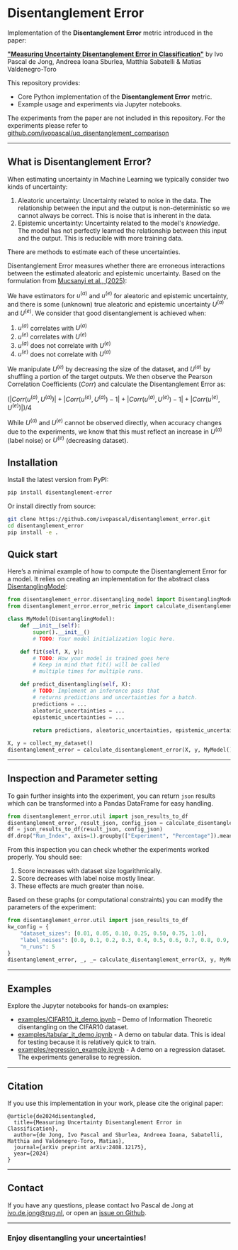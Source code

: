 # Disentanglement Error

Implementation of the **Disentanglement Error** metric introduced in the paper:

[**"Measuring Uncertainty Disentanglement Error in Classification"**](https://arxiv.org/abs/2408.12175)
by Ivo Pascal de Jong, Andreea Ioana Sburlea, Matthia Sabatelli & Matias Valdenegro-Toro

This repository provides:
- Core Python implementation of the **Disentanglement Error** metric.
- Example usage and experiments via Jupyter notebooks.

The experiments from the paper are not included in this repository. For the experiments please refer to [github.com/ivopascal/uq_disentanglement_comparison](https://github.com/ivopascal/uq_disentanglement_comparison)

---

## What is Disentanglement Error?

When estimating uncertainty in Machine Learning we typically consider two kinds of uncertainty:
1. Aleatoric uncertainty: Uncertainty related to noise in the data. The relationship between the input and the output 
is non-deterministic so we cannot always be correct. This is noise that is inherent in the data.
2. Epistemic uncertainty: Uncertainty related to the model's _knowledge_. The model has not perfectly learned the
relationship between this input and the output. This is reducible with more training data.

There are methods to estimate each of these uncertainties.

Disentanglement Error measures whether there are erroneous interactions between the estimated aleatoric and epistemic uncertainty. 
Based on the formulation from [Mucsanyi et al., (2025)](https://proceedings.neurips.cc/paper_files/paper/2024/hash/5afa9cb1e917b898ad418216dc726fbd-Abstract-Datasets_and_Benchmarks_Track.html):

We have estimators for $u^{(a)}$ and $u^{(e)}$ for aleatoric and epistemic uncertainty, 
and there is some (unknown) true aleatoric and epistemic uncertainty $U^{(a)}$ and $U^{(e)}$. 
We consider that good disentanglement is achieved when:
 1. $u^{(a)}$ correlates with $U^{(a)}$
 2. $u^{(e)}$ correlates with $U^{(e)}$
 3. $u^{(a)}$ does not correlate with $U^{(e)}$
 4. $u^{(e)}$ does not correlate with $U^{(a)}$

We manipulate $U^{(e)}$ by decreasing the size of the dataset, 
and $U^{(a)}$ by shuffling a portion of the target outputs.
We then observe the Pearson Correlation Coefficients ($Corr$) and calculate the Disentanglement Error as:

$(|Corr(u^{(a)}, U^{(a)})| + |Corr(u^{(e)}, U^{(a)})-1| + |Corr(u^{(a)}, U^{(e)})-1| + |Corr(u^{(e)}, U^{(e)})|) /4$

While $U^{(a)}$ and $U^{(e)}$ cannot be observed directly, 
when accuracy changes due to the experiments, we know that this must reflect an increase in $U^{(a)}$ (label noise) or $U^{(e)}$ (decreasing dataset). 

## Installation

Install the latest version from PyPI:

```bash
pip install disentanglement-error
```

Or install directly from source:
```bash
git clone https://github.com/ivopascal/disentanglement_error.git
cd disentanglement_error
pip install -e .
```

## Quick start
Here’s a minimal example of how to compute the Disentanglement Error for a model. 
It relies on creating an implementation for the abstract class [DisentanglingModel](disentanglement_error/disentangling_model.py):


```python
from disentanglement_error.disentangling_model import DisentanglingModel
from disentanglement_error.error_metric import calculate_disentanglement_error

class MyModel(DisentanglingModel):
    def __init__(self):
        super().__init__()
        # TODO: Your model initialization logic here.

    def fit(self, X, y):
        # TODO: How your model is trained goes here
        # Keep in mind that fit() will be called
        # multiple times for multiple runs.

    def predict_disentangling(self, X):
        # TODO: Implement an inference pass that
        # returns predictions and uncertainties for a batch.
        predictions = ...
        aleatoric_uncertainties = ...
        epistemic_uncertainties = ...
        
        return predictions, aleatoric_uncertainties, epistemic_uncertainties

X, y = collect_my_dataset()
disentanglement_error = calculate_disentanglement_error(X, y, MyModel(), return_json=False)
```
---
## Inspection and Parameter setting
To gain further insights into the experiment, you can return `json` results 
which can be transformed into a Pandas DataFrame for easy handling. 
```python
from disentanglement_error.util import json_results_to_df
disentanglement_error, result_json, config_json = calculate_disentanglement_error(X, y, MyModel(), return_json=True)
df = json_results_to_df(result_json, config_json)
df.drop("Run_Index", axis=1).groupby(["Experiment", "Percentage"]).mean().groupby(['Experiment']).plot() # Simple plotting
```
From this inspection you can check whether the experiments worked properly. You should see:

1. Score increases with dataset size logarithmically.
2. Score decreases with label noise mostly linear.
3. These effects are much greater than noise.

Based on these graphs (or computational constraints) you can modify the parameters of the experiment:
```python
from disentanglement_error.util import json_results_to_df
kw_config = {    
    "dataset_sizes": [0.01, 0.05, 0.10, 0.25, 0.50, 0.75, 1.0],
    "label_noises": [0.0, 0.1, 0.2, 0.3, 0.4, 0.5, 0.6, 0.7, 0.8, 0.9, 1.0],
    "n_runs": 5
}
disentanglement_error, _, _= calculate_disentanglement_error(X, y, MyModel(), kw_config=kw_config)
```
---
## Examples

Explore the Jupyter notebooks for hands-on examples:

- [examples/CIFAR10_it_demo.ipynb](examples/CIFAR10_it_demo.ipynb) – Demo of Information Theoretic disentangling on the CIFAR10 dataset. 
- [examples/tabular_it_demo.ipynb](examples/tabular_it_demo.ipynb) - A demo on tabular data. This is ideal for testing because it is relatively quick to train.
- [examples/regression_example.ipynb](examples/regression_example.ipynb) - A demo on a regression dataset. The experiments generalise to regression.

---

## Citation

If you use this implementation in your work, please cite the original paper:
```text
@article{de2024disentangled,
  title={Measuring Uncertainty Disentanglement Error in Classification},
  author={de Jong, Ivo Pascal and Sburlea, Andreea Ioana, Sabatelli, Matthia and Valdenegro-Toro, Matias},
  journal={arXiv preprint arXiv:2408.12175},
  year={2024}
}
```
---
## Contact

If you have any questions, please contact Ivo Pascal de Jong at ivo.de.jong@rug.nl, or open an [issue on Github](https://github.com/ivopascal/disentanglement_error/issues). 

--- 
### Enjoy disentangling your uncertainties!

